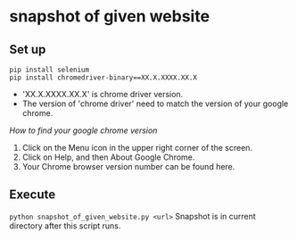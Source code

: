 # snapshot of given website

## Set up
`pip install selenium`  
`pip install chromedriver-binary==XX.X.XXXX.XX.X`  

- 'XX.X.XXXX.XX.X' is chrome driver version.  
- The version of 'chrome driver' need to match the version of your google chrome.  

*How to find your google chrome version*
1. Click on the Menu icon in the upper right corner of the screen.
2. Click on Help, and then About Google Chrome.
3. Your Chrome browser version number can be found here.


## Execute
`python snapshot_of_given_website.py <url>`
Snapshot is in current directory after this script runs.
